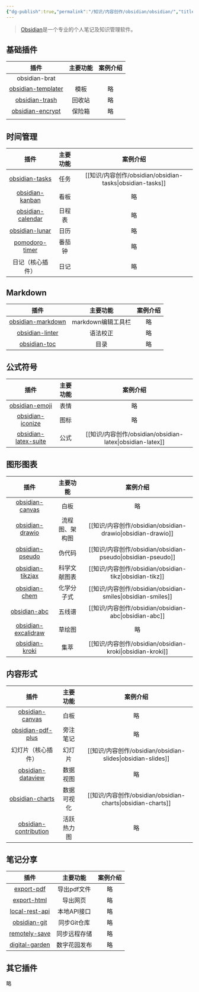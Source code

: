 ```yaml
---
{"dg-publish":true,"permalink":"/知识/内容创作/obsidian/obsidian/","title":"Obsidian","tags":["doc","obsidian"]}
---
```


> [Obsidian](https://obsidian.md)是一个专业的个人笔记及知识管理软件。

## 基础插件

|                                 插件                                 | 主要功能 | 案例介绍 |
| :----------------------------------------------------------------: | :--: | :--: |
|                           obsidian-brat                            |      |      |
|  [obsidian-templater](https://github.com/SilentVoid13/Templater)   |  模板  |  略   |
| [obsidian-trash](https://github.com/proog/obsidian-trash-explorer) | 回收站  |  略   |
|  [obsidian-encrypt](https://github.com/meld-cp/obsidian-encrypt)   | 保险箱  |  略   |
|                                                                    |      |      |

## 时间管理

|                                        插件                                         | 主要功能 |        案例介绍        |
| :-------------------------------------------------------------------------------: | :--: | :----------------: |
|     [obsidian-tasks](https://github.com/obsidian-tasks-group/obsidian-tasks)      |  任务  | [[知识/内容创作/obsidian/obsidian-tasks\|obsidian-tasks]] |
|                                [obsidian-kanban]()                                |  看板  |         略          |
| [obsidian-calendar](https://github.com/obsidian-community/obsidian-full-calendar) | 日程表  |         略          |
|     [obsidian-lunar](https://github.com/DevilRoshan/obsidian-lunar-calendar)      |  日历  |         略          |
|       [pomodoro-timer](https://github.com/eatgrass/obsidian-pomodoro-timer)       | 番茄钟  |         略          |
|                                     日记（核心插件）                                      |  日记  |         略          |

## Markdown

|                                   插件                                    |     主要功能      | 案例介绍 |
| :---------------------------------------------------------------------: | :-----------: | :--: |
| [obsidian-markdown](https://github.com/PKM-er/obsidian-editing-toolbar) | markdown编辑工具栏 |  略   |
|      [obsidian-linter](https://github.com/platers/obsidian-linter)      |     语法校正      |  略   |
| [obsidian-toc](https://github.com/PKM-er/obsidian-floating-toc-plugin)  |      目录       |  略   |

## 公式符号

|                                     插件                                      | 主要功能 |        案例介绍        |
| :-------------------------------------------------------------------------: | :--: | :----------------: |
|    [obsidian-emoji](https://github.com/phibr0/obsidian-emoji-shortcodes)    |  表情  |         略          |
|    [obsidian-iconize](https://github.com/FlorianWoelki/obsidian-iconize)    |  图标  |         略          |
| [obsidian-latex-suite](https://github.com/artisticat1/obsidian-latex-suite) |  公式  | [[知识/内容创作/obsidian/obsidian-latex\|obsidian-latex]] |

## 图形图表

|                                       插件                                       |  主要功能   |        案例介绍         |
| :----------------------------------------------------------------------------: | :-----: | :-----------------: |
| [obsidian-canvas](https://github.com/Developer-Mike/obsidian-advanced-canvas)  |   白板    |          略          |
|      [obsidian-drawio](https://github.com/zapthedingbat/drawio-obsidian)       | 流程图、架构图 | [[知识/内容创作/obsidian/obsidian-drawio\|obsidian-drawio]] |
|       [obsidian-pseudo](https://github.com/ytliu74/obsidian-pseudocode)        |   伪代码   | [[知识/内容创作/obsidian/obsidian-pseudo\|obsidian-pseudo]] |
|      [obsidian-tikzjax](https://github.com/artisticat1/obsidian-tikzjax)       | 科学文献图表  |  [[知识/内容创作/obsidian/obsidian-tikz\|obsidian-tikz]]  |
|          [obsidian-chem](https://github.com/Acylation/obsidian-chem)           |  化学分子式  | [[知识/内容创作/obsidian/obsidian-smiles\|obsidian-smiles]] |
|      [obsidian-abc](https://github.com/abcjs-music/obsidian-plugin-abcjs)      |   五线谱   |  [[知识/内容创作/obsidian/obsidian-abc\|obsidian-abc]]   |
| [obsidian-excalidraw](https://github.com/zsviczian/obsidian-excalidraw-plugin) |   草绘图   |          略          |
|          [obsidian-kroki](https://github.com/gregzuro/obsidian-kroki)          |   集萃    | [[知识/内容创作/obsidian/obsidian-kroki\|obsidian-kroki]]  |

## 内容形式

|                                        插件                                        | 主要功能  |        案例介绍         |
| :------------------------------------------------------------------------------: | :---: | :-----------------: |
|  [obsidian-canvas](https://github.com/Developer-Mike/obsidian-advanced-canvas)   |  白板   |          略          |
|       [obsidian-pdf-plus](https://github.com/RyotaUshio/obsidian-pdf-plus)       | 旁注笔记  |          略          |
|                                    幻灯片（核心插件）                                     |  幻灯片  | [[知识/内容创作/obsidian/obsidian-slides\|obsidian-slides]] |
|      [obsidian-dataview](https://github.com/blacksmithgu/obsidian-dataview)      | 数据视图  |          略          |
|           [obsidian-charts](https://github.com/phibr0/obsidian-charts)           | 数据可视化 | [[知识/内容创作/obsidian/obsidian-charts\|obsidian-charts]] |
| [obsidian-contribution](https://github.com/vran-dev/obsidian-contribution-graph) | 活跃热力图 |          略          |

## 笔记分享

|                                     插件                                      |  主要功能   | 案例介绍 |
| :-------------------------------------------------------------------------: | :-----: | :--: |
|     [export-pdf](https://github.com/l1xnan/obsidian-better-export-pdf)      | 导出pdf文件 |  略   |
|   [export-html](https://github.com/KosmosisDire/obsidian-webpage-export)    |  导出网页   |  略   |
| [local-rest-api](https://github.com/coddingtonbear/obsidian-local-rest-api) | 本地API接口 |  略   |
|          [obsidian-git](https://github.com/Vinzent03/obsidian-git)          | 同步Git仓库 |  略   |
|       [remotely-save](https://github.com/remotely-save/remotely-save)       | 同步远程存储  |  略   |
|   [digital-garden](https://github.com/oleeskild/obsidian-digital-garden)    | 数字花园发布  |  略   |

## 其它插件

略
